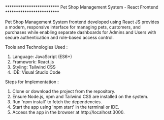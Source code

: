 ************************* Pet Shop Management System - React Frontend *************************

Pet Shop Management System frontend developed using React JS provides a modern, responsive interface for managing pets, customers, and purchases while enabling separate dashboards for Admins and Users with secure authentication and role-based access control.

Tools and Technologies Used :
1. Language: JavaScript (ES6+)
2. Framework: React.js
3. Styling: Tailwind CSS
4. IDE: Visual Studio Code

Steps for Implementation :
1. Clone or download the project from the repository.
2. Ensure Node.js, npm and Tailwind CSS are installed on the system.
3. Run 'npm install' to fetch the dependencies.
4. Start the app using 'npm start' in the terminal or IDE.
5. Access the app in the browser at http://localhost:3000.
